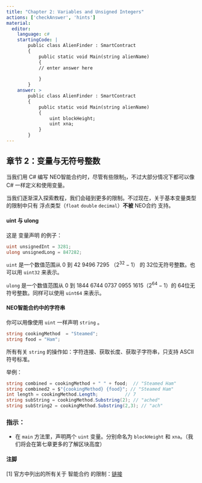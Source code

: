 ```yaml
---
title: "Chapter 2: Variables and Unsigned Integers"
actions: ['checkAnswer', 'hints']
material: 
  editor:
    language: c#
    startingCode: |
        public class AlienFinder : SmartContract
        {
            public static void Main(string alienName)
            {
            // enter answer here
            
            }
        }
    answer: > 
        public class AlienFinder : SmartContract
        {
            public static void Main(string alienName)
            {
                uint blockHeight;
                uint xna; 
            }
        }
---
```


## 章节 2：变量与无符号整数

当我们用 C# 编写 NEO智能合约时，尽管有些限制[<sub>1</sub>](#1)，不过大部分情况下都可以像 C# 一样定义和使用变量。

当我们逐渐深入探索教程，我们会碰到更多的限制。不过现在，关于基本变量类型的限制中只有 浮点类型（`float` `double` `decimal`）**不被** NEO合约 支持。

#### uint 与 ulong

这是 变量声明 的例子：

```c#
uint unsignedInt = 3281;
ulong unsignedLong = 847282; 
```

`uint` 是一个数值范围从 0 到 42 9496 7295 （$2^{32}-1$） 的 32位无符号整数。也可以用 `uint32` 来表示。

`ulong` 是一个数值范围从 0 到 1844 6744 0737 0955 1615（$2^{64}-1$）的 64位无符号整数。同样可以使用 `uint64` 来表示。

#### NEO智能合约中的字符串

你可以用像使用 `uint` 一样声明 `string` 。

```c#
string cookingMethod  = "Steamed"; 
string food = "Ham"; 
```

所有有关 `string` 的操作如：字符连接、获取长度、获取子字符串，只支持 ASCII 符号标准。

举例：

```c#
string combined = cookingMethod + " " + food;  // "Steamed Ham"
string combined2 = $"{cookingMethod} {food}"; // "Steamed Ham"
int length = cookingMethod.Length;          // 7
string subString = cookingMethod.Substring(2); // "ached"
string subString2 = cookingMethod.Substring(2,3); // "ach"
```

### 指示：

- 在 `main` 方法里，声明两个 `uint` 变量。分别命名为 `blockHeight` 和 `xna`。（我们将会在第七章更多的了解区块高度）

#### 注脚

<a class="anchor" id="1"></a>
[1] 官方中列出的所有关于 智能合约 的限制：[链接](https://docs.neo.org/docs/en-us/sc/write/limitation.html)